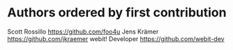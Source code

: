 # Authors ordered by first contribution

Scott Rossillo <https://github.com/foo4u>
Jens Krämer <https://github.com/jkraemer>
webit! Developer <https://github.com/webit-dev>

